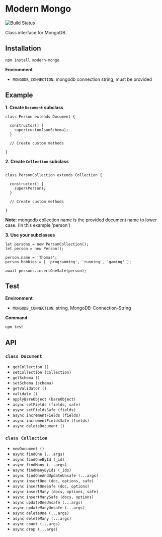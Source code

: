 # Modern Mongo

[![Build Status](https://travis-ci.org/JournalOne/modern-mongo.svg?branch=master)](https://travis-ci.org/JournalOne/modern-mongo)

Class interface for MongoDB.

## Installation

```
npm install modern-mongo
```

**Environment**

- `MONGODB_CONNECTION`: mongodb connection string, must be provided

## Example

**1. Create `Document` subclass**
```
class Person extends Document {

  constructor() {
    super(customJsonSchema);
  }

  // Create custom methods

}
```
**2. Create `Collection` subclass**
```

class PersonCollection extends Collection {

  constructor() {
    super(Person);
  }

  // Create custom methods

}
```

**Note**: mongodb collection name is the provided document name to lower case. (In this example 'person')

**3. Use your subclasses**
```
let persons = new PersonCollection();
let person = new Person();

person.name = 'Thomas';
person.hobbies = [ 'programming', 'running', 'gaming' ];

await persons.insertOneSafe(person);
```

## Test

**Environment**

- `MONGODB_CONNECTION`: string, MongoDB-Connection-String

**Command**

    npm test

## API

### `class Document`

- `getCollection ()`
- `setCollection (collection)`
- `getSchema ()`
- `setSchema (schema)`
- `getValidator ()`
- `validate ()`
- `applyBareObject (bareObject)`
- `async setFields (fields, safe)`
- `async setFieldsSafe (fields)`
- `async incrementFields (fields)`
- `async incrementFieldsSafe (fields)`
- `async deleteDocument ()`

### `class Collection`

- `newDocument ()`
- `async findOne (...args)`
- `async findOneById (_id)`
- `async findMany (...args)`
- `async findManyByIds (_ids)`
- `async findOneAndUpdateUnsafe (...args)`
- `async insertOne (doc, options, safe)`
- `async insertOneSafe (doc, options)`
- `async insertMany (docs, options, safe)`
- `async insertManySafe (docs, options)`
- `async updateOneUnsafe (...args)`
- `async updateManyUnsafe (...args)`
- `async deleteOne (...args)`
- `async deleteMany (...args)`
- `async count (...args)`
- `async drop (...args)`
